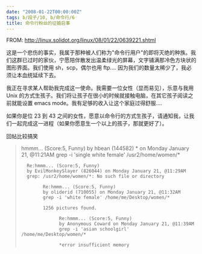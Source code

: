 ```yaml
---
date: "2008-01-22T00:00:00Z"
tags: b/段子/10, b/命令行/6
title: 命令行粉丝的征婚启事
---
```


FROM: http://linux.solidot.org/linux/08/01/22/0639221.shtml

这是一个悲伤的事实，我属于那种被人们称为"命令行用户"的即将灭绝的种族。我们这群已过时的家伙，宁愿陪伴散发出温柔绿光的屏幕，文字铺满那冷色方块状的图形界面。我们使用 sh，scp，偶尔也用 ftp.... 因为我们的数量太稀少了，我必须让本血统延续下去。

我正在寻求某人帮助我完成这一使命。我需要一位女性（显而易见），乐意与我用 Unix 的方式生孩子。我们将让孩子在很小的时候就接触电脑，在其它孩子阅读之前就能设置 emacs mode。我有足够的收入让这个家庭过得舒服....

如果你是位 23 到 43 之间的女性，愿意以命令行的方式生孩子，请通知我，让我们一起完成这一进程（如果你愿意生一个以上的孩子，那就更好了）。

回帖比较搞笑

> hmmm... (Score:5, Funny)
> by hbean (144582) * on Monday January 21, @11:21AM
> grep -i 'single white female' /usr2/home/women/*
> 
>       Re:hmmm... (Score:5, Funny)
>       by EvilMonkeySlayer (826044) on Monday January 21, @11:29AM
>       grep: /usr2/home/women/*: No such file or directory
>
>             Re:hmmm... (Score:5, Funny)
>             by oliderid (710055) on Monday January 21, @11:32AM
>             grep -i 'white female' /home/me/Desktop/women/*
>
>             1256 pictures found.
>
>                   Re:hmmm... (Score:5, Funny)
>                   by Anonymous Coward on Monday January 21, @11:39AM
>                   grep -i 'asian schoolgirl' /home/me/Desktop/women/*
>
>                   *error insufficient memory
